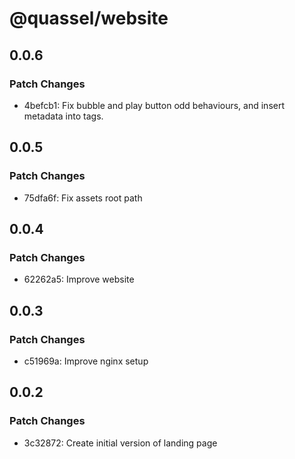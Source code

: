 # @quassel/website

## 0.0.6

### Patch Changes

- 4befcb1: Fix bubble and play button odd behaviours, and insert metadata into <html> tags.

## 0.0.5

### Patch Changes

- 75dfa6f: Fix assets root path

## 0.0.4

### Patch Changes

- 62262a5: Improve website

## 0.0.3

### Patch Changes

- c51969a: Improve nginx setup

## 0.0.2

### Patch Changes

- 3c32872: Create initial version of landing page
